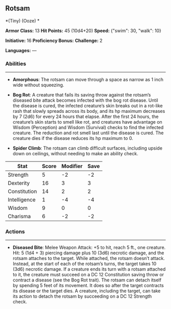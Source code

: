 ## Rotsam
*(Tiny) (Ooze) *

**Armor Class:** 13
**Hit Points:** 45 (10d4+20)
**Speed:** {"swim": 30, "walk": 10}

**Initiative:** 16
**Proficiency Bonus:**
**Challenge:** 2

**Languages:** —

### Abilities
 --- 
- **Amorphous**: The rotsam can move through a space as narrow as 1 inch wide without squeezing.

- **Bog Rot**: A creature that fails its saving throw against the rotsam’s diseased bite attack becomes infected with the bog rot disease. Until the disease is cured, the infected creature’s skin breaks out in a rot-like rash that slowly spreads across its body, and its hp maximum decreases by 7 (2d6) for every 24 hours that elapse. After the first 24 hours, the creature’s skin starts to smell like rot, and creatures have advantage on Wisdom (Perception) and Wisdom (Survival) checks to find the infected creature. The reduction and rot smell last until the disease is cured. The creature dies if the disease reduces its hp maximum to 0.

- **Spider Climb**: The rotsam can climb difficult surfaces, including upside down on ceilings, without needing to make an ability check.



| Stat | Score | Modifier | Save |
| ---- | ---- | ---- | ---- |
| Strength | 5 | -2 | -2 |
| Dexterity | 16 | 3 | 3 |
| Constitution | 14 | 2 | 2 |
| Intelligence | 1 | -4 | -4 |
| Wisdom | 9 | 0 | 0 |
| Charisma | 6 | -2 | -2 |

### Actions
 --- 
- **Diseased Bite**: Melee Weapon Attack: +5 to hit, reach 5 ft., one creature. Hit: 5 (1d4 + 3) piercing damage plus 10 (3d6) necrotic damage, and the rotsam attaches to the target. While attached, the rotsam doesn’t attack. Instead, at the start of each of the rotsam’s turns, the target takes 10 (3d6) necrotic damage. If a creature ends its turn with a rotsam attached to it, the creature must succeed on a DC 12 Constitution saving throw or contract a disease (see the Bog Rot trait). The rotsam can detach itself by spending 5 feet of its movement. It does so after the target contracts its disease or the target dies. A creature, including the target, can take its action to detach the rotsam by succeeding on a DC 12 Strength check.

